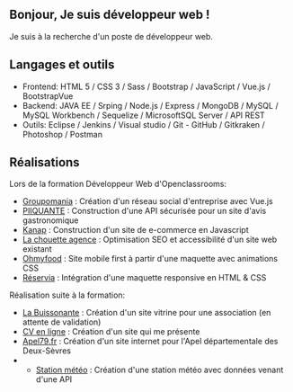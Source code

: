<h2>Bonjour, Je suis développeur web !</h2> 

Je suis à la recherche d'un poste de développeur web.

<h2>Langages et outils</h2> 

- Frontend: HTML 5 / CSS 3 / Sass / Bootstrap / JavaScript / Vue.js / BootstrapVue
- Backend: JAVA EE / Srping / Node.js / Express / MongoDB / MySQL / MySQL Workbench / Sequelize / MicrosoftSQL Server / API REST
- Outils: Eclipse / Jenkins / Visual studio / Git - GitHub / Gitkraken / Photoshop / Postman

<h2>Réalisations</h2> 

Lors de la formation Développeur Web d'Openclassrooms:
- <a href="https://github.com/ovslash/OC_P7_Creez_un_reseau_social_d-entreprise">Groupomania</a> : Création d'un réseau social d'entreprise avec Vue.js
- <a href="https://github.com/ovslash/OC_P6_Construisez_une_API_securisee_pour_une_application_d-avis_gastronomiques">PIIQUANTE</a> : Construction d'une API sécurisée pour un site d'avis gastronomique
- <a href="https://github.com/ovslash/OC_P5_Construisez_un_site_e-commerce_en_JavaScript">Kanap</a> : Construction d'un site de e-commerce en Javascript
- <a href="https://github.com/ovslash/OC_P4_Optimiser_un_site_web_existant">La chouette agence</a> : Optimisation SEO et accessibilité d'un site web existant
- <a href="https://github.com/ovslash/OC3_Dynamisez_une_page_web_avec_des_animations_CSS">Ohmyfood</a> : Site mobile first à partir d'une maquette avec animations CSS
- <a href="https://github.com/ovslash/OC2_Transformez_une_maquette_en_site_web_avec_HTML_-_CSS">Réservia</a> : Intégration d'une maquette responsive en HTML & CSS

Réalisation suite à la formation:
- <a href="https://labuissonnante.org/">La Buissonante</a> : Création d'un site vitrine pour une association (en attente de validation)
- <a href="https://ovslash.github.io/Site-perso/">CV en ligne</a> : Création d'un site qui me présente
- <a href="www.apel79.fr">Apel79.fr</a> : Création d'un site internet pour l'Apel départementale des Deux-Sèvres
- - <a href="https://ovslash.github.io/Station_meteo/">Station météo</a> : Création d'une station météo avec données venant d'une API

<!--
**ovslash/ovslash** is a ✨ _special_ ✨ repository because its `README.md` (this file) appears on your GitHub profile.

Here are some ideas to get you started:

- 🔭 I’m currently working on ...
- 🌱 I’m currently learning ...
- 👯 I’m looking to collaborate on ...
- 🤔 I’m looking for help with ...
- 💬 Ask me about ...
- 📫 How to reach me: ...
- 😄 Pronouns: ...
- ⚡ Fun fact: ...
-->
